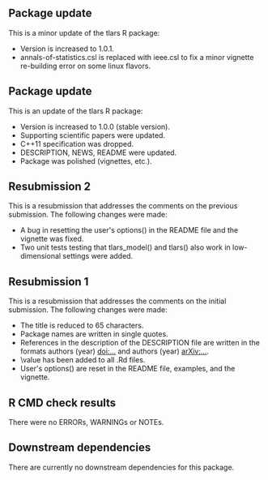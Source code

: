 ## Package update
This is a minor update of the tlars R package:
  
  * Version is increased to 1.0.1.
  * annals-of-statistics.csl is replaced with ieee.csl to fix a minor vignette re-building error on some linux flavors.

## Package update
This is an update of the tlars R package:

  * Version is increased to 1.0.0 (stable version).
  * Supporting scientific papers were updated.
  * C++11 specification was dropped.
  * DESCRIPTION, NEWS, README were updated.
  * Package was polished (vignettes, etc.).
  
## Resubmission 2
This is a resubmission that addresses the comments on the previous submission. The following changes were made:

 * A bug in resetting the user's options() in the README file and the vignette was fixed.
 * Two unit tests testing that tlars_model() and tlars() also work in low-dimensional settings were added.
 
## Resubmission 1
This is a resubmission that addresses the comments on the initial submission. The following changes were made:

 * The title is reduced to 65 characters.
 * Package names are written in single quotes.
 * References in the description of the DESCRIPTION file are written in the formats authors (year) <doi:...> and authors (year) <arXiv:...>.
 * \value has been added to all .Rd files.
 * User's options() are reset in the README file, examples, and the vignette.

## R CMD check results
There were no ERRORs, WARNINGs or NOTEs.

## Downstream dependencies
There are currently no downstream dependencies for this package.
